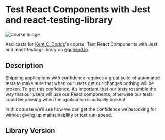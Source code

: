 # Test React Components with Jest and react-testing-library

![Course Image](https://d2eip9sf3oo6c2.cloudfront.net/series/square_covers/000/000/245/thumb/JSTesting_4_ReactComponents.png)

Asciicasts for [Kent C. Dodds](https://egghead.io/instructors/kentcdodds)'s course, Test React Components with Jest and react-testing-library on [egghead.io](https://egghead.io//courses/test-react-components-with-jest-and-react-testing-library)

## Description
Shipping applications with confidence requires a great suite of automated tests to make sure that when our users get our changes nothing will be broken. To get this confidence, it’s important that our tests resemble the way that our users will use our React components, otherwise our tests could be passing when the application is actually broken!

In this course we’ll see how we can get the confidence we’re looking for without giving up maintainability or test run-speed.

## Library Version
